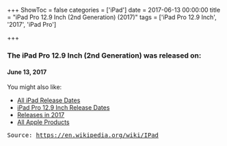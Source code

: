 +++
ShowToc = false
categories = ['iPad']
date = 2017-06-13 00:00:00
title = "iPad Pro 12.9 Inch (2nd Generation) (2017)"
tags = ['iPad Pro 12.9 Inch', '2017', 'iPad Pro']

+++

### The iPad Pro 12.9 Inch (2nd Generation) was released on: 
#### June 13, 2017


<!--more-->


    
You might also like:

- [All iPad Release Dates](https://AppleReleaseDate.com/categories/ipad/)
- [iPad Pro 12.9 Inch Release Dates](https://AppleReleaseDate.com/tags/ipad-pro-12.9-inch/)
- [Releases in 2017](https://AppleReleaseDate.com/tags/2017/)
- [All Apple Products](https://AppleReleaseDate.com/categories/)



<kbd> Source: https://en.wikipedia.org/wiki/IPad</kbd>


